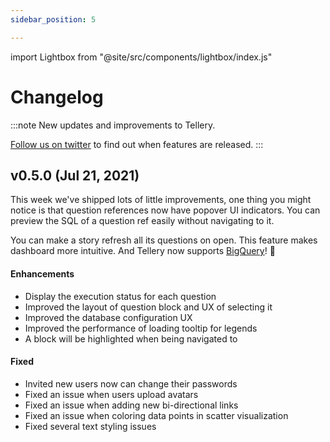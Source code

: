 ```yaml
---
sidebar_position: 5

---
```


import Lightbox from "@site/src/components/lightbox/index.js"

# Changelog

:::note
New updates and improvements to Tellery.

[Follow us on twitter](https://twitter.com/telleryhq) to find out when features are released.
:::


## v0.5.0 (Jul 21, 2021)


<Lightbox src='/img/tutorial/question-reference-popover.png' title='Question reference popover' />


This week we've shipped lots of little improvements, one thing you might notice is that question references now have popover UI indicators. You can preview the SQL of a question ref easily without navigating to it.

You can make a story refresh all its questions on open. This feature makes dashboard more intuitive. And Tellery now supports [BigQuery](https://tellery.io/docs/how-to-use/configure-database#bigquery)! 🎉



#### Enhancements

- Display the execution status for each question
- Improved the layout of question block and UX of selecting it
- Improved the database configuration UX
- Improved the performance of loading tooltip for legends
- A block will be highlighted when being navigated to


#### Fixed

- Invited new users now can change their passwords
- Fixed an issue when users upload avatars
- Fixed an issue when adding new bi-directional links
- Fixed an issue when coloring data points in scatter visualization
- Fixed several text styling issues